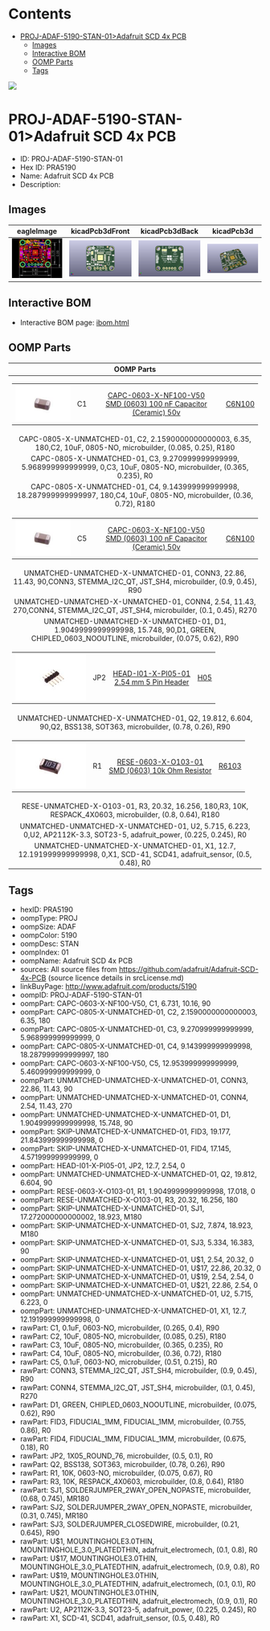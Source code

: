 



Contents
========

* [PROJ-ADAF-5190-STAN-01>Adafruit SCD 4x PCB](#proj-adaf-5190-stan-01adafruit-scd-4x-pcb)
	* [Images](#images)
	* [Interactive BOM](#interactive-bom)
	* [OOMP Parts](#oomp-parts)
	* [Tags](#tags)
  
![][im]
# PROJ-ADAF-5190-STAN-01>Adafruit SCD 4x PCB

- ID: PROJ-ADAF-5190-STAN-01
- Hex ID: PRA5190
- Name: Adafruit SCD 4x PCB
- Description: 

## Images
  
  

|eagleImage|kicadPcb3dFront|kicadPcb3dBack|kicadPcb3d|
| :---: | :---: | :---: | :---: |
|[![eagleImage](eagleImage_140.png)](eagleImage_600.png)|[![kicadPcb3dFront](kicadPcb3dFront_140.png)](kicadPcb3dFront_600.png)|[![kicadPcb3dBack](kicadPcb3dBack_140.png)](kicadPcb3dBack_600.png)|[![kicadPcb3d](kicadPcb3d_140.png)](kicadPcb3d_600.png)|

## Interactive BOM

- Interactive BOM page: [ibom.html](kicad/bom/ibom.html)

## OOMP Parts
  

|OOMP Parts|
| :---: |
|<table><tr><td>![CAPC-0603-X-NF100-V50](https://raw.githubusercontent.com/oomlout/oomlout_OOMP_parts/main/CAPC-0603-X-NF100-V50/image_140.jpg)</td><td> C1</td><td>[CAPC-0603-X-NF100-V50<br>SMD (0603) 100 nF Capacitor (Ceramic) 50v](https://github.com/oomlout/oomlout_OOMP_parts/tree/main/CAPC-0603-X-NF100-V50/)</td><td>[C6N100](https://github.com/oomlout/oomlout_OOMP_parts/tree/main/CAPC-0603-X-NF100-V50/)</td></tr></table>|
|CAPC-0805-X-UNMATCHED-01, C2, 2.1590000000000003, 6.35, 180,C2, 10uF, 0805-NO, microbuilder, (0.085, 0.25), R180|
|CAPC-0805-X-UNMATCHED-01, C3, 9.270999999999999, 5.968999999999999, 0,C3, 10uF, 0805-NO, microbuilder, (0.365, 0.235), R0|
|CAPC-0805-X-UNMATCHED-01, C4, 9.143999999999998, 18.287999999999997, 180,C4, 10uF, 0805-NO, microbuilder, (0.36, 0.72), R180|
|<table><tr><td>![CAPC-0603-X-NF100-V50](https://raw.githubusercontent.com/oomlout/oomlout_OOMP_parts/main/CAPC-0603-X-NF100-V50/image_140.jpg)</td><td> C5</td><td>[CAPC-0603-X-NF100-V50<br>SMD (0603) 100 nF Capacitor (Ceramic) 50v](https://github.com/oomlout/oomlout_OOMP_parts/tree/main/CAPC-0603-X-NF100-V50/)</td><td>[C6N100](https://github.com/oomlout/oomlout_OOMP_parts/tree/main/CAPC-0603-X-NF100-V50/)</td></tr></table>|
|UNMATCHED-UNMATCHED-X-UNMATCHED-01, CONN3, 22.86, 11.43, 90,CONN3, STEMMA_I2C_QT, JST_SH4, microbuilder, (0.9, 0.45), R90|
|UNMATCHED-UNMATCHED-X-UNMATCHED-01, CONN4, 2.54, 11.43, 270,CONN4, STEMMA_I2C_QT, JST_SH4, microbuilder, (0.1, 0.45), R270|
|UNMATCHED-UNMATCHED-X-UNMATCHED-01, D1, 1.9049999999999998, 15.748, 90,D1, GREEN, CHIPLED_0603_NOOUTLINE, microbuilder, (0.075, 0.62), R90|
|<table><tr><td>![HEAD-I01-X-PI05-01](https://raw.githubusercontent.com/oomlout/oomlout_OOMP_parts/main/HEAD-I01-X-PI05-01/image_140.jpg)</td><td> JP2</td><td>[HEAD-I01-X-PI05-01<br>2.54 mm 5 Pin Header](https://github.com/oomlout/oomlout_OOMP_parts/tree/main/HEAD-I01-X-PI05-01/)</td><td>[H05](https://github.com/oomlout/oomlout_OOMP_parts/tree/main/HEAD-I01-X-PI05-01/)</td></tr></table>|
|UNMATCHED-UNMATCHED-X-UNMATCHED-01, Q2, 19.812, 6.604, 90,Q2, BSS138, SOT363, microbuilder, (0.78, 0.26), R90|
|<table><tr><td>![RESE-0603-X-O103-01](https://raw.githubusercontent.com/oomlout/oomlout_OOMP_parts/main/RESE-0603-X-O103-01/image_140.jpg)</td><td> R1</td><td>[RESE-0603-X-O103-01<br>SMD (0603) 10k Ohm Resistor](https://github.com/oomlout/oomlout_OOMP_parts/tree/main/RESE-0603-X-O103-01/)</td><td>[R6103](https://github.com/oomlout/oomlout_OOMP_parts/tree/main/RESE-0603-X-O103-01/)</td></tr></table>|
|RESE-UNMATCHED-X-O103-01, R3, 20.32, 16.256, 180,R3, 10K, RESPACK_4X0603, microbuilder, (0.8, 0.64), R180|
|UNMATCHED-UNMATCHED-X-UNMATCHED-01, U2, 5.715, 6.223, 0,U2, AP2112K-3.3, SOT23-5, adafruit_power, (0.225, 0.245), R0|
|UNMATCHED-UNMATCHED-X-UNMATCHED-01, X1, 12.7, 12.191999999999998, 0,X1, SCD-41, SCD41, adafruit_sensor, (0.5, 0.48), R0|

## Tags

- hexID: PRA5190
- oompType: PROJ
- oompSize: ADAF
- oompColor: 5190
- oompDesc: STAN
- oompIndex: 01
- oompName: Adafruit SCD 4x PCB
- sources: All source files from https://github.com/adafruit/Adafruit-SCD-4x-PCB (source licence details in srcLicense.md)
- linkBuyPage: http://www.adafruit.com/products/5190
- oompID: PROJ-ADAF-5190-STAN-01
- oompPart: CAPC-0603-X-NF100-V50, C1, 6.731, 10.16, 90
- oompPart: CAPC-0805-X-UNMATCHED-01, C2, 2.1590000000000003, 6.35, 180
- oompPart: CAPC-0805-X-UNMATCHED-01, C3, 9.270999999999999, 5.968999999999999, 0
- oompPart: CAPC-0805-X-UNMATCHED-01, C4, 9.143999999999998, 18.287999999999997, 180
- oompPart: CAPC-0603-X-NF100-V50, C5, 12.953999999999999, 5.460999999999999, 0
- oompPart: UNMATCHED-UNMATCHED-X-UNMATCHED-01, CONN3, 22.86, 11.43, 90
- oompPart: UNMATCHED-UNMATCHED-X-UNMATCHED-01, CONN4, 2.54, 11.43, 270
- oompPart: UNMATCHED-UNMATCHED-X-UNMATCHED-01, D1, 1.9049999999999998, 15.748, 90
- oompPart: SKIP-UNMATCHED-X-UNMATCHED-01, FID3, 19.177, 21.843999999999998, 0
- oompPart: SKIP-UNMATCHED-X-UNMATCHED-01, FID4, 17.145, 4.571999999999999, 0
- oompPart: HEAD-I01-X-PI05-01, JP2, 12.7, 2.54, 0
- oompPart: UNMATCHED-UNMATCHED-X-UNMATCHED-01, Q2, 19.812, 6.604, 90
- oompPart: RESE-0603-X-O103-01, R1, 1.9049999999999998, 17.018, 0
- oompPart: RESE-UNMATCHED-X-O103-01, R3, 20.32, 16.256, 180
- oompPart: SKIP-UNMATCHED-X-UNMATCHED-01, SJ1, 17.272000000000002, 18.923, M180
- oompPart: SKIP-UNMATCHED-X-UNMATCHED-01, SJ2, 7.874, 18.923, M180
- oompPart: SKIP-UNMATCHED-X-UNMATCHED-01, SJ3, 5.334, 16.383, 90
- oompPart: SKIP-UNMATCHED-X-UNMATCHED-01, U$1, 2.54, 20.32, 0
- oompPart: SKIP-UNMATCHED-X-UNMATCHED-01, U$17, 22.86, 20.32, 0
- oompPart: SKIP-UNMATCHED-X-UNMATCHED-01, U$19, 2.54, 2.54, 0
- oompPart: SKIP-UNMATCHED-X-UNMATCHED-01, U$21, 22.86, 2.54, 0
- oompPart: UNMATCHED-UNMATCHED-X-UNMATCHED-01, U2, 5.715, 6.223, 0
- oompPart: UNMATCHED-UNMATCHED-X-UNMATCHED-01, X1, 12.7, 12.191999999999998, 0
- rawPart: C1, 0.1uF, 0603-NO, microbuilder, (0.265, 0.4), R90
- rawPart: C2, 10uF, 0805-NO, microbuilder, (0.085, 0.25), R180
- rawPart: C3, 10uF, 0805-NO, microbuilder, (0.365, 0.235), R0
- rawPart: C4, 10uF, 0805-NO, microbuilder, (0.36, 0.72), R180
- rawPart: C5, 0.1uF, 0603-NO, microbuilder, (0.51, 0.215), R0
- rawPart: CONN3, STEMMA_I2C_QT, JST_SH4, microbuilder, (0.9, 0.45), R90
- rawPart: CONN4, STEMMA_I2C_QT, JST_SH4, microbuilder, (0.1, 0.45), R270
- rawPart: D1, GREEN, CHIPLED_0603_NOOUTLINE, microbuilder, (0.075, 0.62), R90
- rawPart: FID3, FIDUCIAL_1MM, FIDUCIAL_1MM, microbuilder, (0.755, 0.86), R0
- rawPart: FID4, FIDUCIAL_1MM, FIDUCIAL_1MM, microbuilder, (0.675, 0.18), R0
- rawPart: JP2, 1X05_ROUND_76, microbuilder, (0.5, 0.1), R0
- rawPart: Q2, BSS138, SOT363, microbuilder, (0.78, 0.26), R90
- rawPart: R1, 10K, 0603-NO, microbuilder, (0.075, 0.67), R0
- rawPart: R3, 10K, RESPACK_4X0603, microbuilder, (0.8, 0.64), R180
- rawPart: SJ1, SOLDERJUMPER_2WAY_OPEN_NOPASTE, microbuilder, (0.68, 0.745), MR180
- rawPart: SJ2, SOLDERJUMPER_2WAY_OPEN_NOPASTE, microbuilder, (0.31, 0.745), MR180
- rawPart: SJ3, SOLDERJUMPER_CLOSEDWIRE, microbuilder, (0.21, 0.645), R90
- rawPart: U$1, MOUNTINGHOLE3.0THIN, MOUNTINGHOLE_3.0_PLATEDTHIN, adafruit_electromech, (0.1, 0.8), R0
- rawPart: U$17, MOUNTINGHOLE3.0THIN, MOUNTINGHOLE_3.0_PLATEDTHIN, adafruit_electromech, (0.9, 0.8), R0
- rawPart: U$19, MOUNTINGHOLE3.0THIN, MOUNTINGHOLE_3.0_PLATEDTHIN, adafruit_electromech, (0.1, 0.1), R0
- rawPart: U$21, MOUNTINGHOLE3.0THIN, MOUNTINGHOLE_3.0_PLATEDTHIN, adafruit_electromech, (0.9, 0.1), R0
- rawPart: U2, AP2112K-3.3, SOT23-5, adafruit_power, (0.225, 0.245), R0
- rawPart: X1, SCD-41, SCD41, adafruit_sensor, (0.5, 0.48), R0



[im]: kicadPcb3d_450.png
